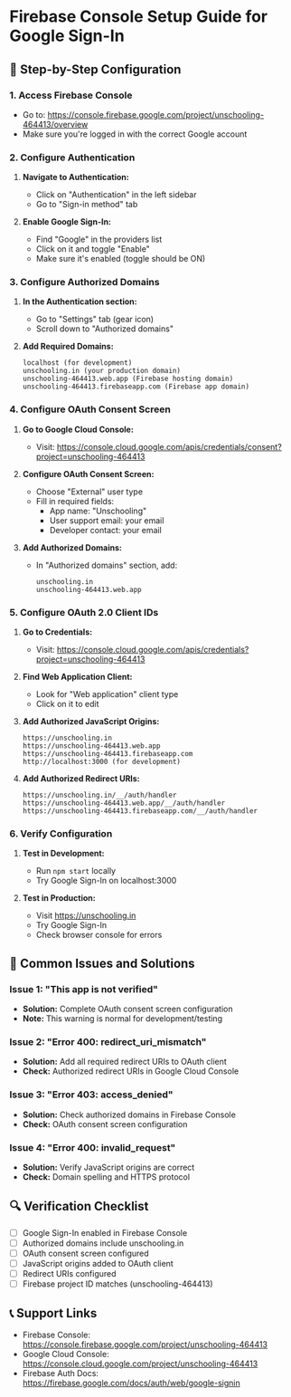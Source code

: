 # Firebase Console Setup Guide for Google Sign-In

## 🔧 Step-by-Step Configuration

### 1. Access Firebase Console
- Go to: https://console.firebase.google.com/project/unschooling-464413/overview
- Make sure you're logged in with the correct Google account

### 2. Configure Authentication
1. **Navigate to Authentication:**
   - Click on "Authentication" in the left sidebar
   - Go to "Sign-in method" tab

2. **Enable Google Sign-In:**
   - Find "Google" in the providers list
   - Click on it and toggle "Enable"
   - Make sure it's enabled (toggle should be ON)

### 3. Configure Authorized Domains
1. **In the Authentication section:**
   - Go to "Settings" tab (gear icon)
   - Scroll down to "Authorized domains"

2. **Add Required Domains:**
   ```
   localhost (for development)
   unschooling.in (your production domain)
   unschooling-464413.web.app (Firebase hosting domain)
   unschooling-464413.firebaseapp.com (Firebase app domain)
   ```

### 4. Configure OAuth Consent Screen
1. **Go to Google Cloud Console:**
   - Visit: https://console.cloud.google.com/apis/credentials/consent?project=unschooling-464413

2. **Configure OAuth Consent Screen:**
   - Choose "External" user type
   - Fill in required fields:
     - App name: "Unschooling"
     - User support email: your email
     - Developer contact: your email

3. **Add Authorized Domains:**
   - In "Authorized domains" section, add:
     ```
     unschooling.in
     unschooling-464413.web.app
     ```

### 5. Configure OAuth 2.0 Client IDs
1. **Go to Credentials:**
   - Visit: https://console.cloud.google.com/apis/credentials?project=unschooling-464413

2. **Find Web Application Client:**
   - Look for "Web application" client type
   - Click on it to edit

3. **Add Authorized JavaScript Origins:**
   ```
   https://unschooling.in
   https://unschooling-464413.web.app
   https://unschooling-464413.firebaseapp.com
   http://localhost:3000 (for development)
   ```

4. **Add Authorized Redirect URIs:**
   ```
   https://unschooling.in/__/auth/handler
   https://unschooling-464413.web.app/__/auth/handler
   https://unschooling-464413.firebaseapp.com/__/auth/handler
   ```

### 6. Verify Configuration
1. **Test in Development:**
   - Run `npm start` locally
   - Try Google Sign-In on localhost:3000

2. **Test in Production:**
   - Visit https://unschooling.in
   - Try Google Sign-In
   - Check browser console for errors

## 🚨 Common Issues and Solutions

### Issue 1: "This app is not verified"
- **Solution:** Complete OAuth consent screen configuration
- **Note:** This warning is normal for development/testing

### Issue 2: "Error 400: redirect_uri_mismatch"
- **Solution:** Add all required redirect URIs to OAuth client
- **Check:** Authorized redirect URIs in Google Cloud Console

### Issue 3: "Error 403: access_denied"
- **Solution:** Check authorized domains in Firebase Console
- **Check:** OAuth consent screen configuration

### Issue 4: "Error 400: invalid_request"
- **Solution:** Verify JavaScript origins are correct
- **Check:** Domain spelling and HTTPS protocol

## 🔍 Verification Checklist

- [ ] Google Sign-In enabled in Firebase Console
- [ ] Authorized domains include unschooling.in
- [ ] OAuth consent screen configured
- [ ] JavaScript origins added to OAuth client
- [ ] Redirect URIs configured
- [ ] Firebase project ID matches (unschooling-464413)

## 📞 Support Links

- Firebase Console: https://console.firebase.google.com/project/unschooling-464413
- Google Cloud Console: https://console.cloud.google.com/project/unschooling-464413
- Firebase Auth Docs: https://firebase.google.com/docs/auth/web/google-signin
